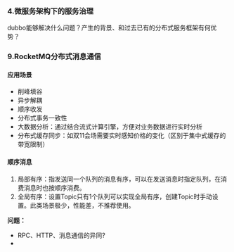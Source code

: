 ### 4.微服务架构下的服务治理

dubbo能够解决什么问题？产生的背景、和过去已有的分布式服务框架有何优势？

### 9.RocketMQ分布式消息通信

#### 应用场景

- 削峰填谷
- 异步解耦
- 顺序收发
- 分布式事务一致性
- 大数据分析：通过结合流式计算引擎，方便对业务数据进行实时分析
- 分布式缓存同步：如双11会场需要实时感知价格的变化（区别于集中式缓存的带宽限制）

#### 顺序消息

1. 局部有序：指发送同一个队列的消息有序，可以在发送消息时指定队列，在消费消息时也按顺序消费。
2. 全局有序：设置Topic只有1个队列可以实现全局有序，创建Topic时手动设置。此类场景极少，性能差，不推荐使用。

**问题：**

- RPC、HTTP、消息通信的异同?
- 

